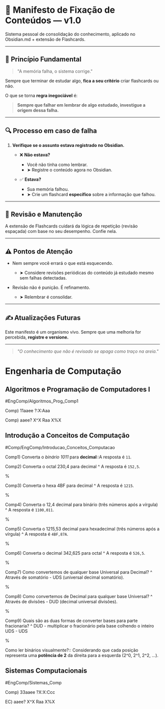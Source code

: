 # 📜 Manifesto de Fixação de Conteúdos — v1.0

Sistema pessoal de consolidação do conhecimento, aplicado no Obsidian.md + extensão de Flashcards.

---

## 🧠 Princípio Fundamental

> "A memória falha, o sistema corrige."

Sempre que terminar de estudar algo, **fica a seu critério** criar flashcards ou não.

O que se torna **regra inegociável** é:

> **Sempre que falhar em lembrar de algo estudado, investigue a origem dessa falha.**

---

## 🔍 Processo em caso de falha

1. **Verifique se o assunto estava registrado no Obsidian.**

   - ❌ **Não estava?**
     - Você não tinha como lembrar.
     - ➤ Registre o conteúdo agora no Obsidian.

   - ✅ **Estava?**
     - Sua memória falhou.
     - ➤ Crie um flashcard **específico** sobre a informação que falhou.

---

## 🔄 Revisão e Manutenção

A extensão de Flashcards cuidará da lógica de repetição (revisão espaçada) com base no seu desempenho. Confie nela.

---

## ⚠️ Pontos de Atenção

- Nem sempre você errará o que está esquecendo.
  - ➤ Considere revisões periódicas do conteúdo já estudado mesmo sem falhas detectadas.

- Revisão não é punição. É refinamento.
  - ➤ Relembrar é consolidar.

---

## ✍️ Atualizações Futuras

Este manifesto é um organismo vivo.
Sempre que uma melhoria for percebida, **registre e versione.**

---

> _"O conhecimento que não é revisado se apaga como traço na areia."_

# Engenharia de Computação
## Algoritmos e Programação de Computadores I
#EngComp/Algoritmos_Prog_Comp1

Comp) 11aaee ?:X:Aaa

Comp) aaee?
X^X
Raa
X%X

## Introdução a Conceitos de Computação
#Comp/EngComp/Introducao_Conceitos_Computacao

Comp1) Converta o *binário 1011* para **decimal**::A resposta é `11`.
<!--SR:!2025-09-05,11,274-->

Comp2) Converta o octal 230,4 para decimal
^
A resposta é `152,5`.
<!--SR:!2025-08-27,2,254--> 
%

Comp3) Converta o hexa 4BF para decimal
^
A resposta é `1215`.
<!--SR:!2025-08-27,2,254-->
%

Comp4) Converta o 12,4 decimal para binário (três números após a vírgula)
^
A resposta é `1100,011`.
<!--SR:!2025-09-05,11,274-->
%

Comp5) Converta o 1215,53 decimal para hexadecimal (três números após a vírgula)
^
A resposta é `4BF,87A`.
<!--SR:!2025-09-05,11,270-->
%

Comp6) Converta o decimal 342,625 para octal
^
A resposta é `526,5`.
<!--SR:!2025-09-09,15,290-->
%

Comp7) Como convertemos de qualquer base Universal para Decimal?
^
Através de somatório - UDS (universal decimal somatório).
<!--SR:!2025-08-29,4,277-->
%

Comp8) Como convertemos de Decimal para qualquer base Universal?
^
Através de divisões - DUD (decimal universal divisões).
<!--SR:!2025-08-29,4,277-->
%

Comp9) Quais são as duas formas de converter bases para parte fracionaria?
^
DUD - multiplicar o fracionário pela base colhendo o inteiro
UDS - UDS
<!--SR:!2025-08-29,4,281--> 
%

Como ler binários visualmente?:: Considerando que cada posição representa uma **potência de 2** da direita para a esquerda (2^0, 2^1, 2^2, ...).


## Sistemas Computacionais
#EngComp/Sistemas_Comp

Comp) 33aaee ?X:X:Ccc

EC) aaee?
X^X
Raa
X%X
